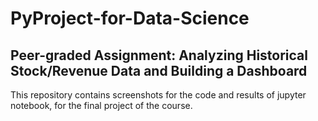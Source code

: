 # PyProject-for-Data-Science
Peer-graded Assignment: Analyzing Historical Stock/Revenue Data and Building a Dashboard
----
This repository contains screenshots for the code and results of jupyter notebook, for the final project of the course.
